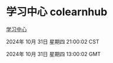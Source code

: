 # 学习中心 colearnhub
[学习中心](http://219.139.197.74:56308/colearnhub/)

2024年 10月 31日 星期四 21:00:02 CST

2024年 10月 31日 星期四 13:00:02 GMT
